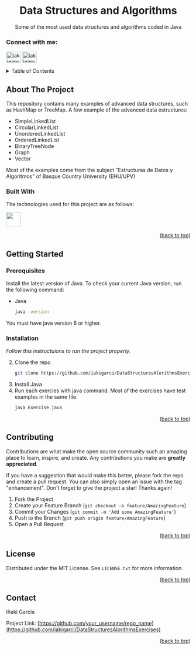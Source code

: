 <div id="top"></div>

<br />
<div align="center">

  <h1 align="center">Data Structures and Algorithms</h1>

  <p align="center">
    Some of the most used data structures and algorithms coded in Java
    <br />
    <!--<br />
    <br />
    <a href="https://github.com/othneildrew/Best-README-Template">View Demo</a>
    ·
    <a href="https://github.com/othneildrew/Best-README-Template/issues">Report Bug</a>
    ·
    <a href="https://github.com/othneildrew/Best-README-Template/issues">Request Feature</a>-->
  </p>
  <h3 align="left">Connect with me:</h3>
    <p align="left">
    <a href="https://www.linkedin.com/in/iakigarcia" target="blank"><img align="center" src="https://raw.githubusercontent.com/rahuldkjain/github-profile-readme-generator/master/src/images/icons/Social/linked-in-alt.svg" alt="iakigarci" height="30" width="40" /></a>
    <a href="https://stackoverflow.com/users/12597050/iakigarci" target="blank"><img align="center" src="https://raw.githubusercontent.com/rahuldkjain/github-profile-readme-generator/master/src/images/icons/Social/stack-overflow.svg" alt="iakigarci" height="30" width="40" /></a>
    </p>
</div>



<!-- TABLE OF CONTENTS -->
<details>
  <summary>Table of Contents</summary>
  <ol>
    <li>
      <a href="#about-the-project">About The Project</a>
      <ul>
        <li><a href="#built-with">Built With</a></li>
      </ul>
    </li>
    <li>
      <a href="#getting-started">Getting Started</a>
      <ul>
        <li><a href="#prerequisites">Prerequisites</a></li>
        <li><a href="#installation">Installation</a></li>
      </ul>
    </li>
    <li><a href="#contributing">Contributing</a></li>
    <li><a href="#license">License</a></li>
    <li><a href="#contact">Contact</a></li>
  </ol>
</details>



<!-- ABOUT THE PROJECT -->
## About The Project

This repository contains many examples of advanced data structures, such as HashMap or TreeMap. A few example of the advanced data estructures:
- SimpleLinkedList
- CircularLinkedList
- UnorderedLinkedList
- OrderedLinkedList
- BinaryTreeNode
- Graph
- Vector

Most of the examples come from the subject "Estructuras de Datos y Algoritmos" of Basque Country University (EHU/UPV)

### Built With

The technologies used for this project are as follows:
<p align="left">
<!-- https://devicon.dev/ -->
  
<!-- AWS <img src="https://cdn.jsdelivr.net/gh/devicons/devicon/icons/amazonwebservices/amazonwebservices-original.svg" width="40" height="40"/>-->
<!-- BASH <img src="https://cdn.jsdelivr.net/gh/devicons/devicon/icons/bash/bash-original.svg" width="40" height="40"/>-->     
<!-- DOCKER <img src="https://cdn.jsdelivr.net/gh/devicons/devicon/icons/docker/docker-original.svg" width="40" height="40"/>-->
<!-- KUBERNETS  <img src="https://cdn.jsdelivr.net/gh/devicons/devicon/icons/kubernetes/kubernetes-plain.svg" width="40" height="40"/>-->
<!-- JAVA --><img src="https://cdn.jsdelivr.net/gh/devicons/devicon/icons/java/java-original.svg" width="40" height="40"/>
<!-- JS <img src="https://cdn.jsdelivr.net/gh/devicons/devicon/icons/javascript/javascript-original.svg" width="40" height="40"/>-->
<!-- Node <img src="https://cdn.jsdelivr.net/gh/devicons/devicon/icons/nodejs/nodejs-original.svg" width="40" height="40"/>-->
<!-- EX <img src="https://cdn.jsdelivr.net/gh/devicons/devicon/icons/express/express-original.svg" width="40" height="40"/>-->
<!-- TS <img src="https://cdn.jsdelivr.net/gh/devicons/devicon/icons/typescript/typescript-original.svg" width="40" height="40"/>-->
<!-- React <img src="https://cdn.jsdelivr.net/gh/devicons/devicon/icons/react/react-original.svg" width="40" height="40"/>-->
<!-- Mongo <img src="https://cdn.jsdelivr.net/gh/devicons/devicon/icons/mongodb/mongodb-original.svg" width="40" height="40"/>-->
<!-- PYTHON <img src="https://cdn.jsdelivr.net/gh/devicons/devicon/icons/python/python-original.svg" width="40" height="40"/>-->
<!--  <img src="" width="40" height="40"/>-->
<!--  <img src="" width="40" height="40"/>-->
<!--  <img src="" width="40" height="40"/>-->
<!--  <img src="" width="40" height="40"/>-->
<!--  <img src="" width="40" height="40"/>-->
</p>      

<p align="right">(<a href="#top">back to top</a>)</p>


<!-- GETTING STARTED -->
## Getting Started



### Prerequisites

Install the latest version of Java. To check your current Java version, run the following command:
* Java
  ```sh
  java -version
  ```
 You must have java version 8 or higher. 

### Installation

_Follow this instructuions to run the project properly._

2. Clone the repo
   ```sh
   git clone https://github.com/iakigarci/DataStructuresAlorithmsExercises.git
   ```
3. Install Java 
4. Run each exercies with java command. Most of the exercises have test examples in the same file. 
   ```sh
   java Exercise.java
   ```

<p align="right">(<a href="#top">back to top</a>)</p>


<!-- ROADMAP -->
<!--## Roadmap

- [x] Add Changelog
- [x] Add back to top links
- [ ] Add Additional Templates w/ Examples
- [ ] Add "components" document to easily copy & paste sections of the readme
- [ ] Multi-language Support
    - [ ] Chinese
    - [ ] Spanish

See the [open issues](https://github.com/othneildrew/Best-README-Template/issues) for a full list of proposed features (and known issues).

<p align="right">(<a href="#top">back to top</a>)</p>-->



<!-- CONTRIBUTING -->
## Contributing

Contributions are what make the open source community such an amazing place to learn, inspire, and create. Any contributions you make are **greatly appreciated**.

If you have a suggestion that would make this better, please fork the repo and create a pull request. You can also simply open an issue with the tag "enhancement".
Don't forget to give the project a star! Thanks again!

1. Fork the Project
2. Create your Feature Branch (`git checkout -b feature/AmazingFeature`)
3. Commit your Changes (`git commit -m 'Add some AmazingFeature'`)
4. Push to the Branch (`git push origin feature/AmazingFeature`)
5. Open a Pull Request

<p align="right">(<a href="#top">back to top</a>)</p>



<!-- LICENSE -->
## License

Distributed under the MIT License. See `LICENSE.txt` for more information.

<p align="right">(<a href="#top">back to top</a>)</p>



<!-- CONTACT -->
## Contact

Iñaki García 

Project Link: [https://github.com/your_username/repo_name](https://github.com/iakigarci/DataStructuresAlorithmsExercises)

<p align="right">(<a href="#top">back to top</a>)</p>




<!-- MARKDOWN LINKS & IMAGES -->
<!-- https://www.markdownguide.org/basic-syntax/#reference-style-links -->
[contributors-shield]: https://img.shields.io/github/contributors/othneildrew/Best-README-Template.svg?style=for-the-badge
[contributors-url]: https://github.com/othneildrew/Best-README-Template/graphs/contributors
[forks-shield]: https://img.shields.io/github/forks/othneildrew/Best-README-Template.svg?style=for-the-badge
[forks-url]: https://github.com/othneildrew/Best-README-Template/network/members
[stars-shield]: https://img.shields.io/github/stars/othneildrew/Best-README-Template.svg?style=for-the-badge
[stars-url]: https://github.com/othneildrew/Best-README-Template/stargazers
[issues-shield]: https://img.shields.io/github/issues/othneildrew/Best-README-Template.svg?style=for-the-badge
[issues-url]: https://github.com/othneildrew/Best-README-Template/issues
[license-shield]: https://img.shields.io/github/license/othneildrew/Best-README-Template.svg?style=for-the-badge
[license-url]: https://github.com/othneildrew/Best-README-Template/blob/master/LICENSE.txt
[linkedin-shield]: https://img.shields.io/badge/-LinkedIn-black.svg?style=for-the-badge&logo=linkedin&colorB=555
[linkedin-url]: https://linkedin.com/in/othneildrew
[product-screenshot]: images/screenshot.png
